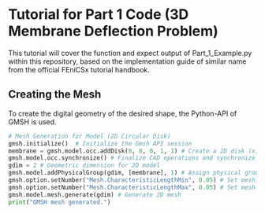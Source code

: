 # Tutorial for Part 1 Code (3D Membrane Deflection Problem)

This tutorial will cover the function and expect output of Part_1_Example.py within this repository, based on the implementation guide of similar name from the official FEniCSx tutorial handbook.

## Creating the Mesh
To create the digital geometry of the desired shape, the Python-API of GMSH is used. 

``` python
# Mesh Generation for Model (2D Circular Disk)
gmsh.initialize()  # Initialize the Gmsh API session
membrane = gmsh.model.occ.addDisk(0, 0, 0, 1, 1) # Create a 2D disk (x, y, z, x-radius, y-radius) with radius 1 centered at origin
gmsh.model.occ.synchronize() # Finalize CAD operations and synchronize the model
gdim = 2 # Geometric dimension for 2D model
gmsh.model.addPhysicalGroup(gdim, [membrane], 1) # Assign physical group for FEM tagging
gmsh.option.setNumber("Mesh.CharacteristicLengthMin", 0.05) # Set mesh resolution (min)
gmsh.option.setNumber("Mesh.CharacteristicLengthMax", 0.05) # Set mesh resolution (max)
gmsh.model.mesh.generate(gdim) # Generate 2D mesh
print("GMSH mesh generated.")
```
